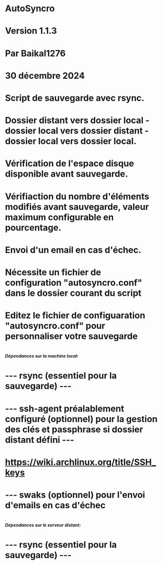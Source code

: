 # AutoSyncro
# Version 1.1.3
#
# Par Baikal1276
#
# 30 décembre 2024
#
# Script de sauvegarde avec rsync.
# Dossier distant vers dossier local - dossier local vers dossier distant - dossier local vers dossier local.
# Vérification de l'espace disque disponible avant sauvegarde.
# Vérifiaction du nombre d'éléments modifiés avant sauvegarde, valeur maximum configurable en pourcentage.
# Envoi d'un email en cas d'échec.
#
# Nécessite un fichier de configuration "autosyncro.conf" dans le dossier courant du script
# Editez le fichier de configuaration "autosyncro.conf" pour personnaliser votre sauvegarde
#
##### Dépendances sur la machine local: #####
#
# --- rsync (essentiel pour la sauvegarde) ---
# --- ssh-agent préalablement configuré (optionnel) pour la gestion des clés et passphrase si dossier distant défini ---
# https://wiki.archlinux.org/title/SSH_keys
# --- swaks (optionnel) pour l'envoi d'emails en cas d'échec
#
##### Dépendances sur le serveur distant: #####
#
# --- rsync (essentiel pour la sauvegarde) ---
